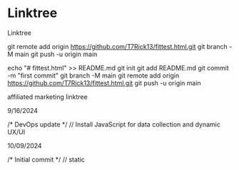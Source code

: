 # Linktree
Linktree

git remote add origin https://github.com/T7Rick13/fittest.html.git
git branch -M main
git push -u origin main

echo "# fittest.html" >> README.md
git init
git add README.md
git commit -m "first commit"
git branch -M main
git remote add origin https://github.com/T7Rick13/fittest.html.git
git push -u origin main

affiliated marketing linktree

<!-- px in margin without portrait shifts reletive alignment, phone gap 8/28/2024 -->

9/16/2024
<!-- Revision all -->
/* DevOps update */
// Install JavaScript for data collection and dynamic UX/UI

10/09/2024
<!-- Added linktree landing page -->
/* Initial commit */
// static

